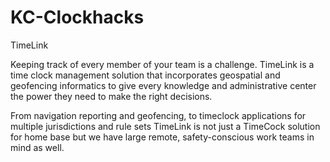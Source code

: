 # KC-Clockhacks
TimeLink

Keeping track of every member of your team is a challenge. TimeLink is a time clock management solution that incorporates geospatial and geofencing informatics to give every knowledge and administrative center the power they need to make the right decisions.

From navigation reporting and geofencing, to timeclock applications for multiple jurisdictions and rule sets TimeLink is not just a TimeCock solution for home base but we have large remote, safety-conscious work teams in mind as well.
